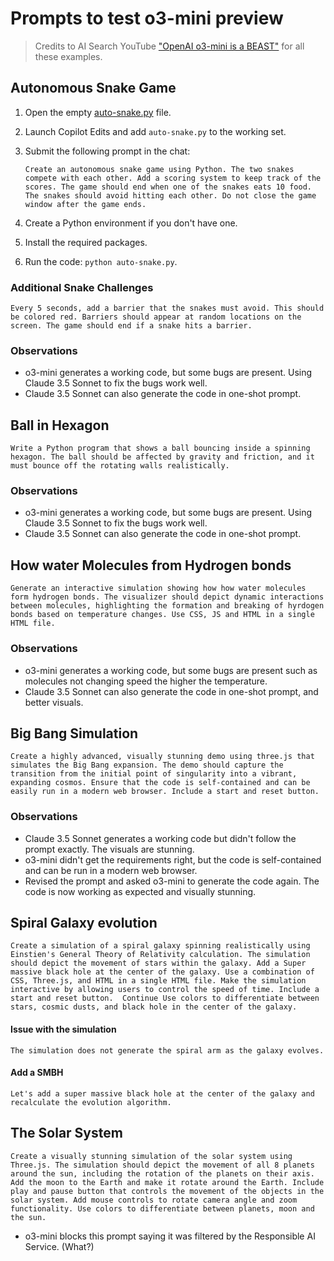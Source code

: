 # Prompts to test o3-mini preview

> Credits to AI Search YouTube ["OpenAI o3-mini is a BEAST"](https://www.youtube.com/watch?v=zRPBovmV8F8) for all these examples.

## Autonomous Snake Game

1. Open the empty [auto-snake.py](../python/auto-snake.py) file.
2. Launch Copilot Edits and add `auto-snake.py` to the working set.
3. Submit the following prompt in the chat:

    ```
    Create an autonomous snake game using Python. The two snakes compete with each other. Add a scoring system to keep track of the scores. The game should end when one of the snakes eats 10 food. The snakes should avoid hitting each other. Do not close the game window after the game ends.
    ```

4. Create a Python environment if you don't have one.
5. Install the required packages.
6. Run the code: `python auto-snake.py`.

### Additional Snake Challenges

```
Every 5 seconds, add a barrier that the snakes must avoid. This should be colored red. Barriers should appear at random locations on the screen. The game should end if a snake hits a barrier.
```

### Observations

- o3-mini generates a working code, but some bugs are present. Using Claude 3.5 Sonnet to fix the bugs work well.
- Claude 3.5 Sonnet can also generate the code in one-shot prompt.

## Ball in Hexagon

```
Write a Python program that shows a ball bouncing inside a spinning hexagon. The ball should be affected by gravity and friction, and it must bounce off the rotating walls realistically.
```

### Observations

- o3-mini generates a working code, but some bugs are present. Using Claude 3.5 Sonnet to fix the bugs work well.
- Claude 3.5 Sonnet can also generate the code in one-shot prompt.

## How water Molecules from Hydrogen bonds

```
Generate an interactive simulation showing how how water molecules form hydrogen bonds. The visualizer should depict dynamic interactions between molecules, highlighting the formation and breaking of hyrdogen bonds based on temperature changes. Use CSS, JS and HTML in a single HTML file.
```

### Observations

- o3-mini generates a working code, but some bugs are present such as molecules not changing speed the higher the temperature.
- Claude 3.5 Sonnet can also generate the code in one-shot prompt, and better visuals.

## Big Bang Simulation

```
Create a highly advanced, visually stunning demo using three.js that simulates the Big Bang expansion. The demo should capture the transition from the initial point of singularity into a vibrant, expanding cosmos. Ensure that the code is self-contained and can be easily run in a modern web browser. Include a start and reset button.
```

### Observations

- Claude 3.5 Sonnet generates a working code but didn't follow the prompt exactly. The visuals are stunning.
- o3-mini didn't get the requirements right, but the code is self-contained and can be run in a modern web browser.
- Revised the prompt and asked o3-mini to generate the code again. The code is now working as expected and visually stunning.

## Spiral Galaxy evolution

```
Create a simulation of a spiral galaxy spinning realistically using Einstien's General Theory of Relativity calculation. The simulation should depict the movement of stars within the galaxy. Add a Super massive black hole at the center of the galaxy. Use a combination of CSS, Three.js, and HTML in a single HTML file. Make the simulation interactive by allowing users to control the speed of time. Include a start and reset button.  Continue Use colors to differentiate between stars, cosmic dusts, and black hole in the center of the galaxy.
```

#### Issue with the simulation
```
The simulation does not generate the spiral arm as the galaxy evolves. 
```

#### Add a SMBH

```
Let's add a super massive black hole at the center of the galaxy and recalculate the evolution algorithm.
```

## The Solar System

```
Create a visually stunning simulation of the solar system using Three.js. The simulation should depict the movement of all 8 planets around the sun, including the rotation of the planets on their axis. Add the moon to the Earth and make it rotate around the Earth. Include play and pause button that controls the movement of the objects in the solar system. Add mouse controls to rotate camera angle and zoom functionality. Use colors to differentiate between planets, moon and the sun.
```

- o3-mini blocks this prompt saying it was filtered by the Responsible AI Service. (What?)
